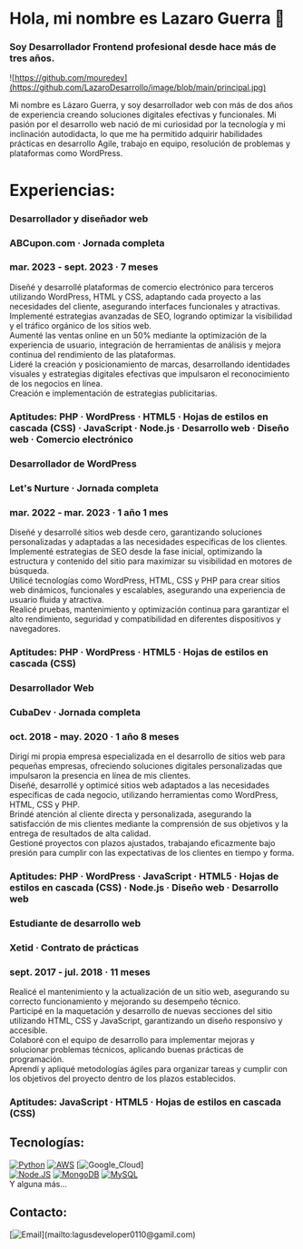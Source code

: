 # Hola, mi nombre es Lazaro Guerra 👋
### Soy Desarrollador Frontend profesional desde hace más de tres años.

![https://github.com/mouredev](https://github.com/LazaroDesarrollo/image/blob/main/principal.jpg)

Mi nombre es Lázaro Guerra, y soy desarrollador web con más de dos años de experiencia creando soluciones digitales efectivas y funcionales. Mi pasión por el desarrollo web nació de mi curiosidad por la tecnología y mi inclinación autodidacta, lo que me ha permitido adquirir habilidades prácticas en desarrollo Agile, trabajo en equipo, resolución de problemas y plataformas como WordPress.

# Experiencias:

### Desarrollador y diseñador web
### ABCupon.com · Jornada completa
### mar. 2023 - sept. 2023 · 7 meses</br>
Diseñé y desarrollé plataformas de comercio electrónico para terceros utilizando WordPress, HTML y CSS, adaptando cada proyecto a las necesidades del cliente, asegurando interfaces funcionales y atractivas.</br>
Implementé estrategias avanzadas de SEO, logrando optimizar la visibilidad y el tráfico orgánico de los sitios web.</br>
Aumenté las ventas online en un 50% mediante la optimización de la experiencia de usuario, integración de herramientas de análisis y mejora continua del rendimiento de las plataformas.</br>
Lideré la creación y posicionamiento de marcas, desarrollando identidades visuales y estrategias digitales efectivas que impulsaron el reconocimiento de los negocios en línea.</br>
Creación e implementación de estrategias publicitarias.</br>
### Aptitudes: PHP · WordPress · HTML5 · Hojas de estilos en cascada (CSS) · JavaScript · Node.js · Desarrollo web · Diseño web · Comercio electrónico

### Desarrollador de WordPress
### Let's Nurture · Jornada completa
### mar. 2022 - mar. 2023 · 1 año 1 mes</br>
Diseñé y desarrollé sitios web desde cero, garantizando soluciones personalizadas y adaptadas a las necesidades específicas de los clientes.</br>
Implementé estrategias de SEO desde la fase inicial, optimizando la estructura y contenido del sitio para maximizar su visibilidad en motores de búsqueda.</br>
Utilicé tecnologías como WordPress, HTML, CSS y PHP para crear sitios web dinámicos, funcionales y escalables, asegurando una experiencia de usuario fluida y atractiva.</br>
Realicé pruebas, mantenimiento y optimización continua para garantizar el alto rendimiento, seguridad y compatibilidad en diferentes dispositivos y navegadores.</br>
### Aptitudes: PHP · WordPress · HTML5 · Hojas de estilos en cascada (CSS)

### Desarrollador Web
### CubaDev · Jornada completa
### oct. 2018 - may. 2020 · 1 año 8 meses</br>
Dirigí mi propia empresa especializada en el desarrollo de sitios web para pequeñas empresas, ofreciendo soluciones digitales personalizadas que impulsaron la presencia en línea de mis clientes.</br>
Diseñé, desarrollé y optimicé sitios web adaptados a las necesidades específicas de cada negocio, utilizando herramientas como WordPress, HTML, CSS y PHP.</br>
Brindé atención al cliente directa y personalizada, asegurando la satisfacción de mis clientes mediante la comprensión de sus objetivos y la entrega de resultados de alta calidad.</br>
Gestioné proyectos con plazos ajustados, trabajando eficazmente bajo presión para cumplir con las expectativas de los clientes en tiempo y forma.</br>
### Aptitudes: PHP · WordPress · JavaScript · HTML5 · Hojas de estilos en cascada (CSS) · Node.js · Diseño web · Desarrollo web

### Estudiante de desarrollo web
### Xetid · Contrato de prácticas
### sept. 2017 - jul. 2018 · 11 meses</br>
Realicé el mantenimiento y la actualización de un sitio web, asegurando su correcto funcionamiento y mejorando su desempeño técnico.</br>
Participé en la maquetación y desarrollo de nuevas secciones del sitio utilizando HTML, CSS y JavaScript, garantizando un diseño responsivo y accesible.</br>
Colaboré con el equipo de desarrollo para implementar mejoras y solucionar problemas técnicos, aplicando buenas prácticas de programación.</br>
Aprendí y apliqué metodologías ágiles para organizar tareas y cumplir con los objetivos del proyecto dentro de los plazos establecidos.</br>
### Aptitudes: JavaScript · HTML5 · Hojas de estilos en cascada (CSS)

## Tecnologías:
[![Python](https://img.shields.io/badge/Python-yellow?style=for-the-badge&logo=python&logoColor=white&labelColor=101010)]()
[![AWS](https://img.shields.io/badge/AWS-232F3E?style=for-the-badge&logo=amazon-aws&logoColor=white&labelColor=101010)]()
[![Google_Cloud](https://img.shields.io/badge/Google_Cloud-4285F4?style=for-the-badge&logo=googlecloud&logoColor=white&labelColor=101010)]
</br>
[![Node.JS](https://img.shields.io/badge/Node.JS-339933?style=for-the-badge&logo=node.js&logoColor=white&labelColor=101010)]()
[![MongoDB](https://img.shields.io/badge/MongoDB-47A248?style=for-the-badge&logo=mongodb&logoColor=white&labelColor=101010)]()
[![MySQL](https://img.shields.io/badge/MySQL-4479A1?style=for-the-badge&logo=mysql&logoColor=white&labelColor=101010)]()
</br>
Y alguna más...

## Contacto:
[![Email](https://img.shields.io/badge/lagusdeveloper0110@gmail.com-email_personal_(respuesta_lenta)-D14836?style=for-the-badge&logo=gmail&logoColor=white&labelColor=101010)](mailto:lagusdeveloper0110@gamil.com)

